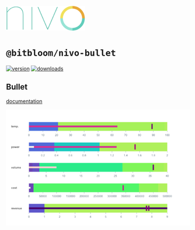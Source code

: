 <a href="https://nivo.rocks"><img alt="nivo" src="https://raw.githubusercontent.com/plouc/nivo/master/nivo.png" width="216" height="68"/></a>

# `@bitbloom/nivo-bullet`

[![version](https://img.shields.io/npm/v/@bitbloom/nivo-/bullet?style=for-the-badge)](https://www.npmjs.com/package/@bitbloom/nivo-/bullet)
[![downloads](https://img.shields.io/npm/dm/@bitbloom/nivo-/bullet?style=for-the-badge)](https://www.npmjs.com/package/@bitbloom/nivo-/bullet)

## Bullet

[documentation](http://nivo.rocks/bullet/)

![Bullet](https://raw.githubusercontent.com/plouc/nivo/master/website/src/assets/captures/bullet.png)

